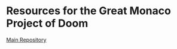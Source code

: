# Resources for the Great Monaco Project of Doom
[Main Repository](https://github.com/Reavenk/The-Great-Monaco-Project-Of-Doom)
